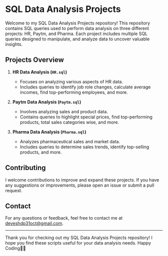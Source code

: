 # SQL Data Analysis Projects

Welcome to my SQL Data Analysis Projects repository! This repository contains SQL queries used to perform data analysis on three different projects: HR, Paytm, and Pharma. Each project includes multiple SQL queries designed to manipulate, and analyze data to uncover valuable insights.

## Projects Overview

1. **HR Data Analysis (`HR.sql`)**
   - Focuses on analyzing various aspects of HR data.
   - Includes queries to identify job role changes, calculate average incomes, find top-performing employees, and more.
   
2. **Paytm Data Analysis (`Paytm.sql`)**
   - Involves analyzing sales and product data.
   - Contains queries to highlight special prices, find top-performing products, total sales categories wise, and more.

3. **Pharma Data Analysis (`Pharma.sql`)**
   - Analyzes pharmaceutical sales and market data.
   - Includes queries to determine sales trends, identify top-selling products, and more.

## Contributing

I welcome contributions to improve and expand these projects. If you have any suggestions or improvements, please open an issue or submit a pull request.

## Contact

For any questions or feedback, feel free to contact me at deveshdp31oct@gmail.com.

---

Thank you for checking out my SQL Data Analysis Projects repository! I hope you find these scripts useful for your data analysis needs. 
Happy Coding🙇‍♂️
